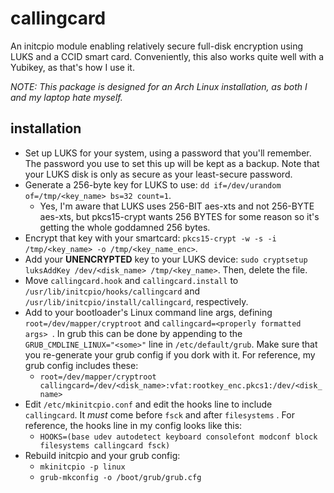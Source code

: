 # callingcard

An initcpio module enabling relatively secure full-disk encryption using LUKS and a CCID smart card. Conveniently, this also works quite well with a Yubikey, as that's how I use it.

*NOTE: This package is designed for an Arch Linux installation, as both I and my laptop hate myself.*

## installation

- Set up LUKS for your system, using a password that you'll remember. The password you use to set this up will be kept as a backup. Note that your LUKS disk is only as secure as your least-secure password.
- Generate a 256-byte key for LUKS to use: `dd if=/dev/urandom of=/tmp/<key_name> bs=32 count=1`.
  - Yes, I'm aware that LUKS uses 256-BIT aes-xts and not 256-BYTE aes-xts, but pkcs15-crypt wants 256 BYTES for some reason so it's getting the whole goddamned 256 bytes.
- Encrypt that key with your smartcard: `pkcs15-crypt -w -s -i /tmp/<key_name> -o /tmp/<key_name_enc>`.
- Add your **UNENCRYPTED** key to your LUKS device: `sudo cryptsetup luksAddKey /dev/<disk_name> /tmp/<key_name>`. Then, delete the file.
- Move `callingcard.hook` and `callingcard.install` to `/usr/lib/initcpio/hooks/callingcard` and `/usr/lib/initcpio/install/callingcard`, respectively.
- Add to your bootloader's Linux command line args, defining `root=/dev/mapper/cryptroot` and `callingcard=<properly formatted args> `. In grub this can be done by appending to the `GRUB_CMDLINE_LINUX="<some>"` line in `/etc/default/grub`. Make sure that you re-generate your grub config if you dork with it. For reference, my grub config includes these:
  - `root=/dev/mapper/cryptroot callingcard=/dev/<disk_name>:vfat:rootkey_enc.pkcs1:/dev/<disk_name>`
- Edit `/etc/mkinitcpio.conf`  and edit the hooks line to include `callingcard`. It *must* come before `fsck` and after `filesystems` . For reference, the hooks line in my config looks like this:
  - `HOOKS=(base udev autodetect keyboard consolefont modconf block filesystems callingcard fsck)`
- Rebuild initcpio and your grub config:
  - `mkinitcpio -p linux`
  - `grub-mkconfig -o /boot/grub/grub.cfg`
